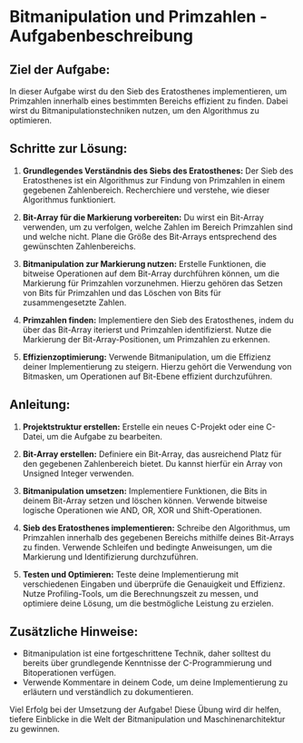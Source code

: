 # Bitmanipulation und Primzahlen - Aufgabenbeschreibung

## Ziel der Aufgabe:
In dieser Aufgabe wirst du den Sieb des Eratosthenes implementieren, um Primzahlen innerhalb eines bestimmten Bereichs effizient zu finden. Dabei wirst du Bitmanipulationstechniken nutzen, um den Algorithmus zu optimieren.

## Schritte zur Lösung:

1. **Grundlegendes Verständnis des Siebs des Eratosthenes:**
   Der Sieb des Eratosthenes ist ein Algorithmus zur Findung von Primzahlen in einem gegebenen Zahlenbereich. Recherchiere und verstehe, wie dieser Algorithmus funktioniert.

2. **Bit-Array für die Markierung vorbereiten:**
   Du wirst ein Bit-Array verwenden, um zu verfolgen, welche Zahlen im Bereich Primzahlen sind und welche nicht. Plane die Größe des Bit-Arrays entsprechend des gewünschten Zahlenbereichs.

3. **Bitmanipulation zur Markierung nutzen:**
   Erstelle Funktionen, die bitweise Operationen auf dem Bit-Array durchführen können, um die Markierung für Primzahlen vorzunehmen. Hierzu gehören das Setzen von Bits für Primzahlen und das Löschen von Bits für zusammengesetzte Zahlen.

4. **Primzahlen finden:**
   Implementiere den Sieb des Eratosthenes, indem du über das Bit-Array iterierst und Primzahlen identifizierst. Nutze die Markierung der Bit-Array-Positionen, um Primzahlen zu erkennen.

5. **Effizienzoptimierung:**
   Verwende Bitmanipulation, um die Effizienz deiner Implementierung zu steigern. Hierzu gehört die Verwendung von Bitmasken, um Operationen auf Bit-Ebene effizient durchzuführen.

## Anleitung:

1. **Projektstruktur erstellen:**
   Erstelle ein neues C-Projekt oder eine C-Datei, um die Aufgabe zu bearbeiten.

2. **Bit-Array erstellen:**
   Definiere ein Bit-Array, das ausreichend Platz für den gegebenen Zahlenbereich bietet. Du kannst hierfür ein Array von Unsigned Integer verwenden.

3. **Bitmanipulation umsetzen:**
   Implementiere Funktionen, die Bits in deinem Bit-Array setzen und löschen können. Verwende bitweise logische Operationen wie AND, OR, XOR und Shift-Operationen.

4. **Sieb des Eratosthenes implementieren:**
   Schreibe den Algorithmus, um Primzahlen innerhalb des gegebenen Bereichs mithilfe deines Bit-Arrays zu finden. Verwende Schleifen und bedingte Anweisungen, um die Markierung und Identifizierung durchzuführen.

5. **Testen und Optimieren:**
   Teste deine Implementierung mit verschiedenen Eingaben und überprüfe die Genauigkeit und Effizienz. Nutze Profiling-Tools, um die Berechnungszeit zu messen, und optimiere deine Lösung, um die bestmögliche Leistung zu erzielen.

## Zusätzliche Hinweise:

- Bitmanipulation ist eine fortgeschrittene Technik, daher solltest du bereits über grundlegende Kenntnisse der C-Programmierung und Bitoperationen verfügen.
- Verwende Kommentare in deinem Code, um deine Implementierung zu erläutern und verständlich zu dokumentieren.

Viel Erfolg bei der Umsetzung der Aufgabe! Diese Übung wird dir helfen, tiefere Einblicke in die Welt der Bitmanipulation und Maschinenarchitektur zu gewinnen.
